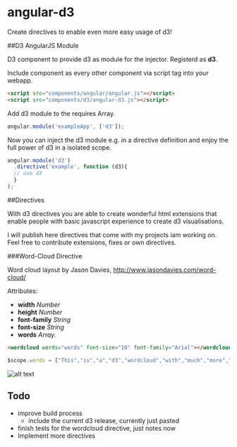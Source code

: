 angular-d3
==================

Create directives to enable even more easy usage of d3!

##D3 AngularJS Module

D3 component to provide d3 as module for the injector.
Registerd as <b>d3</b>.

Include component as every other component via script tag into your webapp.

```html
<script src="components/angular/angular.js"></script>
<script src="components/d3/angular-d3.js"></script>
```

Add d3 module to the requires Array.

```javascript
angular.module('exampleApp', ['d3']);
```

Now you can inject the d3 module e.g. in a directive definition and enjoy the full power of d3 in a isolated scope.

```javascript
angular.module('d3')
  .directive('example', function (d3){
  // use d3 
  }
);
```


##Directives

With d3 directives you are able to create wonderful html extensions
that enable people with basic javascript experience to create d3 visualisations.

I will publish here directives that come with my projects iam working on.
Feel free to contribute extensions, fixes or own directives.

###Word-Cloud Directive

Word cloud layout by Jason Davies, http://www.jasondavies.com/word-cloud/


Attributes:
*   <b>width</b>         <i>Number</i>
*   <b>height</b>        <i>Number</i>
*   <b>font-family</b>   <i>String</i>
*   <b>font-size</b>     <i>String</i>
*   <b>words</b>         <i>Array.<string></i>

```html
<wordcloud words="words" font-size="10" font-family="Arial"></wordcloud>
```

```javascript
$scope.words = ["This","is","a","d3","wordcloud","with","much","more","text","then","the","first"];
```

![alt text](https://github.com/robinboehm/angular-d3-directives/blob/master/examples/wordcloud/wordcloud.png?raw=true "Wordcloud Example")

## Todo

* improve build process
  * include the current d3 release, currently just pasted
* finish tests for the wordcloud directive, just notes now
* Implement more directives

